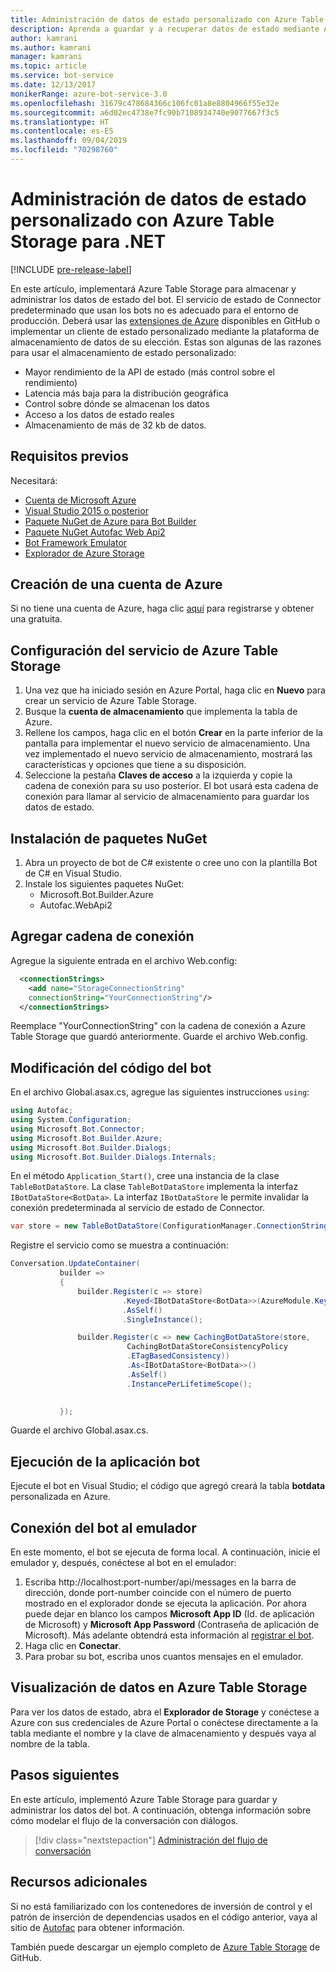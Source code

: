 ```yaml
---
title: Administración de datos de estado personalizado con Azure Table Storage | Microsoft Docs
description: Aprenda a guardar y a recuperar datos de estado mediante Azure Table Storage con Bot Framework SDK para .NET
author: kamrani
ms.author: kamrani
manager: kamrani
ms.topic: article
ms.service: bot-service
ms.date: 12/13/2017
monikerRange: azure-bot-service-3.0
ms.openlocfilehash: 31679c478684366c106fc01a8e8804966f55e32e
ms.sourcegitcommit: a6d02ec4738e7fc90b7108934740e9077667f3c5
ms.translationtype: HT
ms.contentlocale: es-ES
ms.lasthandoff: 09/04/2019
ms.locfileid: "70298760"
---
```

# <a name="manage-custom-state-data-with-azure-table-storage-for-net"></a>Administración de datos de estado personalizado con Azure Table Storage para .NET

[!INCLUDE [pre-release-label](../includes/pre-release-label-v3.md)]

En este artículo, implementará Azure Table Storage para almacenar y administrar los datos de estado del bot. El servicio de estado de Connector predeterminado que usan los bots no es adecuado para el entorno de producción. Deberá usar las [extensiones de Azure](https://github.com/Microsoft/BotBuilder-Azure) disponibles en GitHub o implementar un cliente de estado personalizado mediante la plataforma de almacenamiento de datos de su elección. Estas son algunas de las razones para usar el almacenamiento de estado personalizado:
 - Mayor rendimiento de la API de estado (más control sobre el rendimiento)
 - Latencia más baja para la distribución geográfica
 - Control sobre dónde se almacenan los datos
 - Acceso a los datos de estado reales
 - Almacenamiento de más de 32 kb de datos.

## <a name="prerequisites"></a>Requisitos previos
Necesitará:
 - [Cuenta de Microsoft Azure](https://azure.microsoft.com/free/)
 - [Visual Studio 2015 o posterior](https://www.visualstudio.com/)
 - [Paquete NuGet de Azure para Bot Builder](https://www.nuget.org/packages/Microsoft.Bot.Builder.Azure/)
 - [Paquete NuGet Autofac Web Api2](https://www.nuget.org/packages/Autofac.WebApi2/)
 - [Bot Framework Emulator](https://emulator.botframework.com/)
 - [Explorador de Azure Storage](http://storageexplorer.com/)
 
## <a name="create-azure-account"></a>Creación de una cuenta de Azure
Si no tiene una cuenta de Azure, haga clic [aquí](https://azure.microsoft.com/free/) para registrarse y obtener una gratuita.

## <a name="set-up-the-azure-table-storage-service"></a>Configuración del servicio de Azure Table Storage
1. Una vez que ha iniciado sesión en Azure Portal, haga clic en **Nuevo** para crear un servicio de Azure Table Storage. 
2. Busque la **cuenta de almacenamiento** que implementa la tabla de Azure. 
3. Rellene los campos, haga clic en el botón **Crear** en la parte inferior de la pantalla para implementar el nuevo servicio de almacenamiento. Una vez implementado el nuevo servicio de almacenamiento, mostrará las características y opciones que tiene a su disposición.
4. Seleccione la pestaña **Claves de acceso** a la izquierda y copie la cadena de conexión para su uso posterior. El bot usará esta cadena de conexión para llamar al servicio de almacenamiento para guardar los datos de estado.

## <a name="install-nuget-packages"></a>Instalación de paquetes NuGet
1. Abra un proyecto de bot de C# existente o cree uno con la plantilla Bot de C# en Visual Studio. 
2. Instale los siguientes paquetes NuGet:
   - Microsoft.Bot.Builder.Azure
   - Autofac.WebApi2

## <a name="add-connection-string"></a>Agregar cadena de conexión 
Agregue la siguiente entrada en el archivo Web.config: 
```XML
  <connectionStrings>
    <add name="StorageConnectionString"
    connectionString="YourConnectionString"/>
  </connectionStrings>
```
Reemplace "YourConnectionString" con la cadena de conexión a Azure Table Storage que guardó anteriormente. Guarde el archivo Web.config.

## <a name="modify-your-bot-code"></a>Modificación del código del bot
En el archivo Global.asax.cs, agregue las siguientes instrucciones `using`:
```cs
using Autofac;
using System.Configuration;
using Microsoft.Bot.Connector;
using Microsoft.Bot.Builder.Azure;
using Microsoft.Bot.Builder.Dialogs;
using Microsoft.Bot.Builder.Dialogs.Internals;
```
En el método `Application_Start()`, cree una instancia de la clase `TableBotDataStore`. La clase `TableBotDataStore` implementa la interfaz `IBotDataStore<BotData>`. La interfaz `IBotDataStore` le permite invalidar la conexión predeterminada al servicio de estado de Connector.
 ```cs
 var store = new TableBotDataStore(ConfigurationManager.ConnectionStrings["StorageConnectionString"].ConnectionString);
 ```
Registre el servicio como se muestra a continuación:
 ```cs
 Conversation.UpdateContainer(
            builder =>
            {
                builder.Register(c => store)
                          .Keyed<IBotDataStore<BotData>>(AzureModule.Key_DataStore)
                          .AsSelf()
                          .SingleInstance();

                builder.Register(c => new CachingBotDataStore(store,
                           CachingBotDataStoreConsistencyPolicy
                           .ETagBasedConsistency))
                           .As<IBotDataStore<BotData>>()
                           .AsSelf()
                           .InstancePerLifetimeScope();

                
            });
 ```
Guarde el archivo Global.asax.cs.

## <a name="run-your-bot-app"></a>Ejecución de la aplicación bot
Ejecute el bot en Visual Studio; el código que agregó creará la tabla **botdata** personalizada en Azure.

## <a name="connect-your-bot-to-the-emulator"></a>Conexión del bot al emulador
En este momento, el bot se ejecuta de forma local. A continuación, inicie el emulador y, después, conéctese al bot en el emulador:
1. Escriba http://localhost:port-number/api/messages en la barra de dirección, donde port-number coincide con el número de puerto mostrado en el explorador donde se ejecuta la aplicación. Por ahora puede dejar en blanco los campos <strong>Microsoft App ID</strong> (Id. de aplicación de Microsoft) y <strong>Microsoft App Password</strong> (Contraseña de aplicación de Microsoft). Más adelante obtendrá esta información al [registrar el bot](~/bot-service-quickstart-registration.md).
2. Haga clic en **Conectar**. 
3. Para probar su bot, escriba unos cuantos mensajes en el emulador. 

## <a name="view-data-in-azure-table-storage"></a>Visualización de datos en Azure Table Storage
Para ver los datos de estado, abra el **Explorador de Storage** y conéctese a Azure con sus credenciales de Azure Portal o conéctese directamente a la tabla mediante el nombre y la clave de almacenamiento y después vaya al nombre de la tabla.  

## <a name="next-steps"></a>Pasos siguientes
En este artículo, implementó Azure Table Storage para guardar y administrar los datos del bot. A continuación, obtenga información sobre cómo modelar el flujo de la conversación con diálogos.

> [!div class="nextstepaction"]
> [Administración del flujo de conversación](bot-builder-dotnet-manage-conversation-flow.md)


## <a name="additional-resources"></a>Recursos adicionales

Si no está familiarizado con los contenedores de inversión de control y el patrón de inserción de dependencias usados en el código anterior, vaya al sitio de [Autofac](http://autofac.readthedocs.io/en/latest/) para obtener información. 

También puede descargar un ejemplo completo de [Azure Table Storage](https://github.com/Microsoft/BotBuilder-Azure/tree/master/CSharp/Samples/AzureTable) de GitHub.
